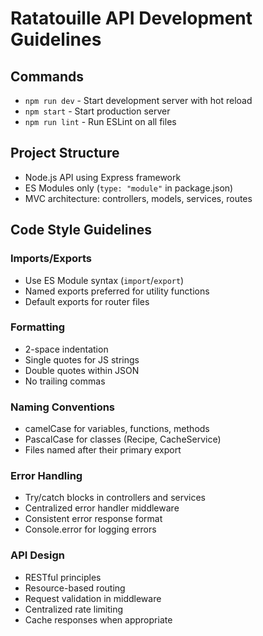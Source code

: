 # Ratatouille API Development Guidelines

## Commands
- `npm run dev` - Start development server with hot reload
- `npm start` - Start production server
- `npm run lint` - Run ESLint on all files

## Project Structure
- Node.js API using Express framework
- ES Modules only (`type: "module"` in package.json)
- MVC architecture: controllers, models, services, routes

## Code Style Guidelines

### Imports/Exports
- Use ES Module syntax (`import`/`export`)
- Named exports preferred for utility functions
- Default exports for router files

### Formatting
- 2-space indentation
- Single quotes for JS strings
- Double quotes within JSON
- No trailing commas

### Naming Conventions
- camelCase for variables, functions, methods
- PascalCase for classes (Recipe, CacheService)
- Files named after their primary export

### Error Handling
- Try/catch blocks in controllers and services
- Centralized error handler middleware
- Consistent error response format
- Console.error for logging errors

### API Design
- RESTful principles
- Resource-based routing
- Request validation in middleware
- Centralized rate limiting
- Cache responses when appropriate